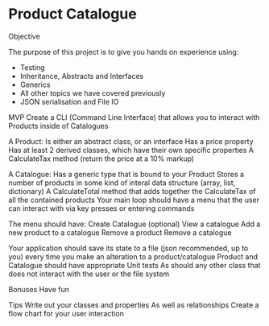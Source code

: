 # Product Catalogue

Objective

The purpose of this project is to give you hands on experience using:
* Testing
* Inheritance, Abstracts and Interfaces
* Generics
* All other topics we have covered previously
* JSON serialisation and File IO

MVP
Create a CLI (Command Line Interface) that allows you to interact with Products inside of Catalogues

A Product:
Is either an abstract class, or an interface
Has a price property
Has at least 2 derived classes, which have their own specific properties
A CalculateTax method (return the price at a 10% markup)

A Catalogue:
Has a generic type that is bound to your Product
Stores a number of products in some kind of interal data structure (array, list, dictionary)
A CalculateTotal method that adds together the CalculateTax of all the contained products
Your main loop should have a menu that the user can interact with via key presses or entering commands

The menu should have:
Create Catalogue (optional)
View a catalogue
Add a new product to a catalogue
Remove a product
Remove a catalogue

Your application should save its state to a file (json recommended, up to you) every time you make an alteration to a product/catalogue
Product and Catalogue should have appropriate Unit tests
As should any other class that does not interact with the user or the file system

Bonuses
Have fun

Tips
Write out your classes and properties
As well as relationships
Create a flow chart for your user interaction

